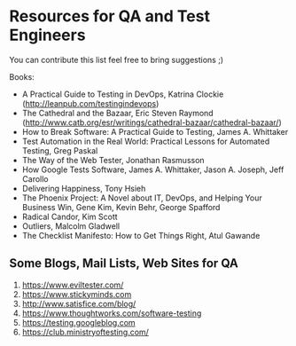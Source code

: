Resources for QA and Test Engineers 
=========

You can contribute this list feel free to bring suggestions ;)

Books:

  * A Practical Guide to Testing in DevOps, Katrina Clockie (http://leanpub.com/testingindevops)
  * The Cathedral and the Bazaar, Eric Steven Raymond (http://www.catb.org/esr/writings/cathedral-bazaar/cathedral-bazaar/)
  * How to Break Software: A Practical Guide to Testing, James A. Whittaker
  * Test Automation in the Real World: Practical Lessons for Automated Testing, Greg Paskal
  * The Way of the Web Tester, Jonathan Rasmusson
  * How Google Tests Software, James A. Whittaker, Jason A. Joseph, Jeff Carollo
  * Delivering Happiness, Tony Hsieh
  * The Phoenix Project: A Novel about IT, DevOps, and Helping Your Business Win, Gene Kim, Kevin Behr, George Spafford
  * Radical Candor, Kim Scott
  * Outliers, Malcolm Gladwell
  * The Checklist Manifesto: How to Get Things Right, Atul Gawande


Some Blogs, Mail Lists, Web Sites for QA
-----------------------

1. https://www.eviltester.com/
2. https://www.stickyminds.com
3. http://www.satisfice.com/blog/
4. https://www.thoughtworks.com/software-testing
5. https://testing.googleblog.com
6. https://club.ministryoftesting.com/

